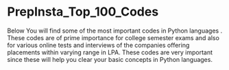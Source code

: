 # PrepInsta_Top_100_Codes
Below You will find some of the most important codes in Python languages . These codes are of prime importance for college semester exams and also for various online tests and interviews of the companies offering placements within varying range in LPA.  These codes are very important since these will help you clear your basic concepts in Python languages.
